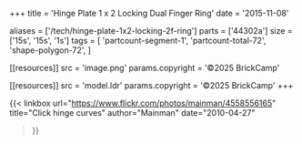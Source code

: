 +++
title = 'Hinge Plate 1 x 2 Locking Dual Finger Ring'
date  = '2015-11-08'

aliases = ['/tech/hinge-plate-1x2-locking-2f-ring']
parts = ['44302a']
size  = ['15s', '15s', '1s']
tags  = [
  'partcount-segment-1',
  'partcount-total-72',
  'shape-polygon-72',
]

[[resources]]
src              = 'image.png'
params.copyright = '©2025 BrickCamp'

[[resources]]
src              = 'model.ldr'
params.copyright = '©2025 BrickCamp'
+++

{{< linkbox
    url="https://www.flickr.com/photos/mainman/4558556165"
    title="Click hinge curves"
    author="Mainman"
    date="2010-04-27"
>}}
